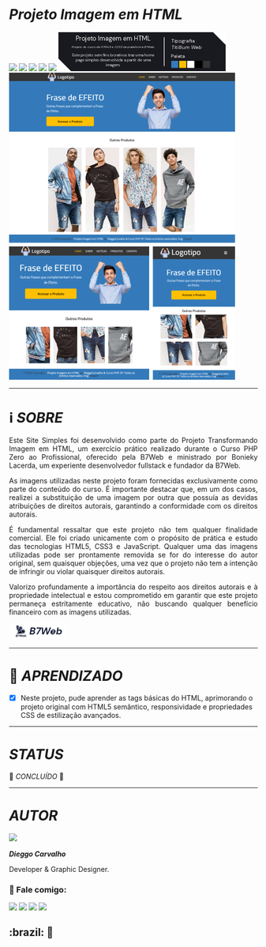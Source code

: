 <div>
  <h1><i>Projeto Imagem em HTML</i></h1>

  <img src="https://img.shields.io/github/forks/DieggoCarvalho/imagem-em-html?color=347ABA&style=for-the-badge" />
  <img src="https://img.shields.io/github/issues/DieggoCarvalho/imagem-em-html?color=347ABA&style=for-the-badge"/> 
  <img src="https://img.shields.io/github/stars/DieggoCarvalho/imagem-em-html?color=FFC001&style=for-the-badge"/>
  <img src="https://img.shields.io/github/languages/count/DieggoCarvalho/imagem-em-html?color=347ABA&style=for-the-badge"/>
  <img src="https://img.shields.io/github/languages/top/DieggoCarvalho/imagem-em-html?color=FFC001&style=for-the-badge"/>

  <img src="https://raw.githubusercontent.com/DieggoCarvalho/imagem-em-html/html5/git_src/projetoimgsite_desc.png">
  <img src="https://raw.githubusercontent.com/DieggoCarvalho/imagem-em-html/html5/git_src/projetoimgsite_full.png">

  ---
  # ℹ️ *SOBRE*
 <p style="text-align: justify"> Este Site Simples foi desenvolvido como parte do Projeto Transformando Imagem em HTML, um exercício prático realizado durante o Curso PHP Zero ao Profissional, oferecido pela B7Web e ministrado por Bonieky Lacerda, um experiente desenvolvedor fullstack e fundador da B7Web. </p>

<p style="text-align: justify"> As imagens utilizadas neste projeto foram fornecidas exclusivamente como parte do conteúdo do curso. É importante destacar que, em um dos casos, realizei a substituição de uma imagem por outra que possuía as devidas atribuições de direitos autorais, garantindo a conformidade com os direitos autorais. </p>

<p style="text-align: justify"> É fundamental ressaltar que este projeto não tem qualquer finalidade comercial. Ele foi criado unicamente com o propósito de prática e estudo das tecnologias HTML5, CSS3 e JavaScript. Qualquer uma das imagens utilizadas pode ser prontamente removida se for do interesse do autor original, sem quaisquer objeções, uma vez que o projeto não tem a intenção de infringir ou violar quaisquer direitos autorais. </p>

<p style="text-align: justify"> Valorizo profundamente a importância do respeito aos direitos autorais e à propriedade intelectual e estou comprometido em garantir que este projeto permaneça estritamente educativo, não buscando qualquer benefício financeiro com as imagens utilizadas. </p>

  [![B7WEB](https://raw.githubusercontent.com/DieggoCarvalho/imagem-em-html/html5/git_src/badge_b7web.png)](https://b7web.com.br/)

---
  #  :book: *APRENDIZADO* 

- [x] Neste projeto, pude aprender as tags básicas do HTML, aprimorando o projeto original com HTML5 semântico, responsividade e propriedades CSS de estilização avançados.

---

# *STATUS*

:tada: *CONCLUÍDO* :tada:

---

</div>

# *AUTOR*

<div height="50" width="50" style="border-radius:50%" >
  <img src="https://avatars.githubusercontent.com/u/45542233?s=96&v=4"/>
</div>


*__Dieggo Carvalho__*
  
Developer & Graphic Designer.

<div style="float">
  
### :iphone: Fale comigo:
  <a href="https://www.instagram.com/dieggo_allbuquerque" target="_blank"><img src="https://img.shields.io/badge/-Instagram-%23E4405F?style=for-the-badge&logo=instagram&logoColor=white" target="_blank"></a>
  <a href = "mailto:dieggo.dev@outlook.com"><img src="https://img.shields.io/badge/Microsoft_Outlook-0078D4?style=for-the-badge&amp;logo=microsoft-outlook&amp;logoColor=white" target="_blank"></a>
  <a href="https://wa.me/5575988494158" rel="nofollow" target="_blank"><img src="https://img.shields.io/badge/WhatsApp-25D366?style=for-the-badge&amp;logo=whatsapp&amp;logoColor=white" target="_blank"></a>
  <a href="https://www.linkedin.com/in/dieggo-carvalho" target="_blank"><img src="https://img.shields.io/badge/-LinkedIn-%230077B5?style=for-the-badge&logo=linkedin&logoColor=white" target="_blank"></a>
</div>

<h2> :brazil: 💛</h2>
